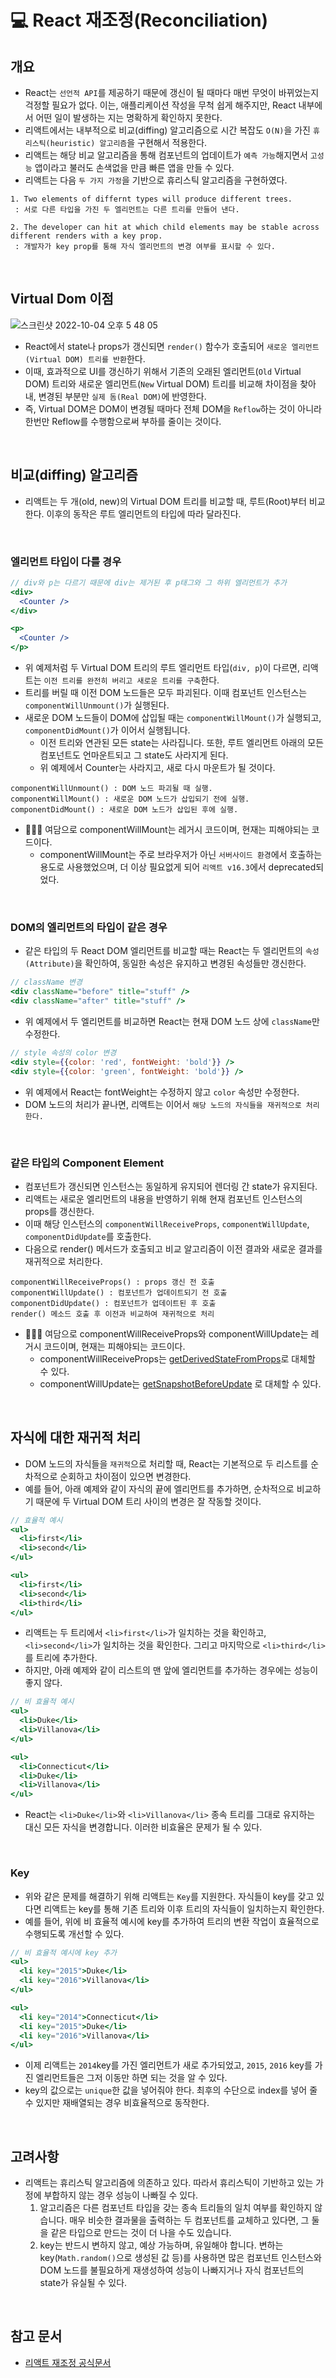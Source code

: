 # 💻 React 재조정(Reconciliation)

## 개요

- React는 `선언적 API`를 제공하기 때문에 갱신이 될 때마다 매번 무엇이 바뀌었는지 걱정할 필요가 없다. 이는, 애플리케이션 작성을 무척 쉽게 해주지만, React 내부에서 어떤 일이 발생하는 지는 명확하게 확인하지 못한다.
- 리액트에서는 내부적으로 비교(diffing) 알고리즘으로 시간 복잡도 `O(N)`을 가진 `휴리스틱(heuristic) 알고리즘`을 구현해서 적용한다.
- 리액트는 해당 비교 알고리즘을 통해 컴포넌트의 업데이트가 `예측 가능`해지면서 `고성능` 앱이라고 불러도 손색없을 만큼 빠른 앱을 만들 수 있다.
- 리액트는 다음 `두 가지 가정`을 기반으로 휴리스틱 알고리즘을 구현하였다.

```
1. Two elements of differnt types will produce different trees.
 : 서로 다른 타입을 가진 두 엘리먼트는 다른 트리를 만들어 낸다.

2. The developer can hit at which child elements may be stable across different renders with a key prop.
 : 개발자가 key prop를 통해 자식 엘리먼트의 변경 여부를 표시할 수 있다.
```

<br />

## Virtual Dom 이점

![스크린샷 2022-10-04 오후 5 48 05](https://user-images.githubusercontent.com/64779472/193776317-a26f780d-c18a-4a49-a1b6-6c425d17fa5c.png)

- React에서 state나 props가 갱신되면 `render()` 함수가 호출되어 `새로운 엘리먼트(Virtual DOM) 트리를 반환`한다.
- 이때, 효과적으로 UI를 갱신하기 위해서 기존의 오래된 엘리먼트(`Old` Virtual DOM) 트리와 새로운 엘리먼트(`New` Virtual DOM) 트리를 비교해 차이점을 찾아내, 변경된 부분만 `실제 돔(Real DOM)`에 반영한다.
- 즉, Virtual DOM은 DOM이 변경될 때마다 전체 DOM을 `Reflow`하는 것이 아니라 한번만 Reflow를 수행함으로써 부하를 줄이는 것이다.

<br />

## 비교(diffing) 알고리즘

- 리액트는 두 개(old, new)의 Virtual DOM 트리를 비교할 때, 루트(Root)부터 비교한다. 이후의 동작은 루트 엘리먼트의 타입에 따라 달라진다.

<br />

### 엘리먼트 타입이 다를 경우

```jsx
// div와 p는 다르기 때문에 div는 제거된 후 p태그와 그 하위 엘리먼트가 추가
<div>
  <Counter />
</div>

<p>
  <Counter />
</p>
```

- 위 예제처럼 두 Virtual DOM 트리의 루트 엘리먼트 타입(`div, p`)이 다르면, 리액트는 `이전 트리를 완전히 버리고 새로운 트리를 구축`한다.
- 트리를 버릴 때 이전 DOM 노드들은 모두 파괴된다. 이때 컴포넌트 인스턴스는 `componentWillUnmount()`가 실행된다.
- 새로운 DOM 노드들이 DOM에 삽입될 때는 `componentWillMount()`가 실행되고, `componentDidMount()`가 이어서 실행됩니다.
  - 이전 트리와 연관된 모든 state는 사라집니다. 또한, 루트 엘리먼트 아래의 모든 컴포넌트도 언마운트되고 그 state도 사라지게 된다.
  - 위 예제에서 Counter는 사라지고, 새로 다시 마운트가 될 것이다.

```
componentWillUnmount() : DOM 노드 파괴될 때 실행.
componentWillMount() : 새로운 DOM 노드가 삽입되기 전에 실행.
componentDidMount() : 새로운 DOM 노드가 삽입된 후에 실행.
```

- 🙆🏻‍♂️ 여담으로 componentWillMount는 레거시 코드이며, 현재는 피해야되는 코드이다.
  - componentWillMount는 주로 브라우저가 아닌 `서버사이드 환경`에서 호출하는 용도로 사용했었으며, 더 이상 필요없게 되어 `리액트 v16.3`에서 deprecated되었다.

<br />

### DOM의 엘리먼트의 타입이 같은 경우

- 같은 타입의 두 React DOM 엘리먼트를 비교할 때는 React는 두 엘리먼트의 `속성(Attribute)`을 확인하여, 동일한 속성은 유지하고 변경된 속성들만 갱신한다.

```jsx
// className 변경
<div className="before" title="stuff" />
<div className="after" title="stuff" />
```

- 위 예제에서 두 엘리먼트를 비교하면 React는 현재 DOM 노드 상에 `className`만 수정한다.

```jsx
// style 속성의 color 변경
<div style={{color: 'red', fontWeight: 'bold'}} />
<div style={{color: 'green', fontWeight: 'bold'}} />
```

- 위 예제에서 React는 fontWeight는 수정하지 않고 `color` 속성만 수정한다.
- DOM 노드의 처리가 끝나면, 리액트는 이어서 `해당 노드의 자식들을 재귀적으로 처리한다.`

<br />

### 같은 타입의 Component Element

- 컴포넌트가 갱신되면 인스턴스는 동일하게 유지되어 렌더링 간 state가 유지된다.
- 리액트는 새로운 엘리먼트의 내용을 반영하기 위해 현재 컴포넌트 인스턴스의 props를 갱신한다.
- 이때 해당 인스턴스의 `componentWillReceiveProps`, `componentWillUpdate`, `componentDidUpdate`를 호출한다.
- 다음으로 render() 메서드가 호출되고 비교 알고리즘이 이전 결과와 새로운 결과를 재귀적으로 처리한다.

```
componentWillReceiveProps() : props 갱신 전 호출
componentWillUpdate() : 컴포넌트가 업데이트되기 전 호출
componentDidUpdate() : 컴포넌트가 업데이트된 후 호출
render() 메소드 호출 후 이전과 비교하여 재귀적으로 처리
```

- 🙆🏻‍♂️ 여담으로 componentWillReceiveProps와 componentWillUpdate는 레거시 코드이며, 현재는 피해야되는 코드이다.
  - componentWillReceiveProps는 [getDerivedStateFromProps](https://reactjs.org/docs/react-component.html#static-getderivedstatefromprops)로 대체할 수 있다.
  - componentWillUpdate는 [getSnapshotBeforeUpdate](https://reactjs.org/docs/react-component.html#getsnapshotbeforeupdate) 로 대체할 수 있다.

<br />

## 자식에 대한 재귀적 처리

- DOM 노드의 자식들을 `재귀적`으로 처리할 때, React는 기본적으로 두 리스트를 순차적으로 순회하고 차이점이 있으면 변경한다.
- 예를 들어, 아래 예제와 같이 자식의 끝에 엘리먼트를 추가하면, 순차적으로 비교하기 때문에 두 Virtual DOM 트리 사이의 변경은 잘 작동할 것이다.

```jsx
// 효율적 예시
<ul>
  <li>first</li>
  <li>second</li>
</ul>

<ul>
  <li>first</li>
  <li>second</li>
  <li>third</li>
</ul>
```

- 리액트는 두 트리에서 `<li>first</li>`가 일치하는 것을 확인하고, `<li>second</li>`가 일치하는 것을 확인한다. 그리고 마지막으로 `<li>third</li>`를 트리에 추가한다.
- 하지만, 아래 예제와 같이 리스트의 맨 앞에 엘리먼트를 추가하는 경우에는 성능이 좋지 않다.

```jsx
// 비 효율적 예시
<ul>
  <li>Duke</li>
  <li>Villanova</li>
</ul>

<ul>
  <li>Connecticut</li>
  <li>Duke</li>
  <li>Villanova</li>
</ul>
```

- React는 `<li>Duke</li>`와 `<li>Villanova</li>` 종속 트리를 그대로 유지하는 대신 모든 자식을 변경합니다. 이러한 비효율은 문제가 될 수 있다.

<br />

### Key

- 위와 같은 문제를 해결하기 위해 리액트는 `Key`를 지원한다. 자식들이 key를 갖고 있다면 리액트는 key를 통해 기존 트리와 이후 트리의 자식들이 일치하는지 확인한다.
- 예를 들어, 위에 비 효율적 예시에 key를 추가하여 트리의 변환 작업이 효율적으로 수행되도록 개선할 수 있다.

```jsx
// 비 효율적 예시에 key 추가
<ul>
  <li key="2015">Duke</li>
  <li key="2016">Villanova</li>
</ul>

<ul>
  <li key="2014">Connecticut</li>
  <li key="2015">Duke</li>
  <li key="2016">Villanova</li>
</ul>
```

- 이제 리액트는 `2014`key를 가진 엘리먼트가 새로 추가되었고, `2015`, `2016` key를 가진 엘리먼트들은 그저 이동만 하면 되는 것을 알 수 있다.
- key의 값으로는 `unique`한 값을 넣어줘야 한다. 최후의 수단으로 index를 넣어 줄 수 있지만 재배열되는 경우 비효율적으로 동작한다.

<br />

## 고려사항

- 리액트는 휴리스틱 알고리즘에 의존하고 있다. 따라서 휴리스틱이 기반하고 있는 가정에 부합하지 않는 경우 성능이 나빠질 수 있다.
  1. 알고리즘은 다른 컴포넌트 타입을 갖는 종속 트리들의 일치 여부를 확인하지 않습니다. 매우 비슷한 결과물을 출력하는 두 컴포넌트를 교체하고 있다면, 그 둘을 같은 타입으로 만드는 것이 더 나을 수도 있습니다.
  2. key는 반드시 변하지 않고, 예상 가능하며, 유일해야 합니다. 변하는 key(`Math.random()`으로 생성된 값 등)를 사용하면 많은 컴포넌트 인스턴스와 DOM 노드를 불필요하게 재생성하여 성능이 나빠지거나 자식 컴포넌트의 state가 유실될 수 있다.

<br />

## 참고 문서

- [리액트 재조정 공식문서](https://ko.reactjs.org/docs/reconciliation.html)

<br />
